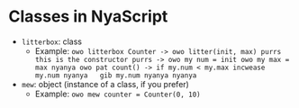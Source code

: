 # Classes in NyaScript 
 
* ``litterbox``: class
    * Example:
            ```
                owo litterbox Counter ->
                    owo litter(init, max) purrs this is the constructor purrs ->
                        owo my num = init
                        owo my max = max
                    nyanya
                    owo pat count() ->
                        if my.num < my.max
                            incwease my.num
                        nyanya  
                        gib my.num
                    nyanya
                nyanya
            ```
* ``mew``: object (instance of a class, if you prefer)
    * Example: ``owo mew counter = Counter(0, 10)``
